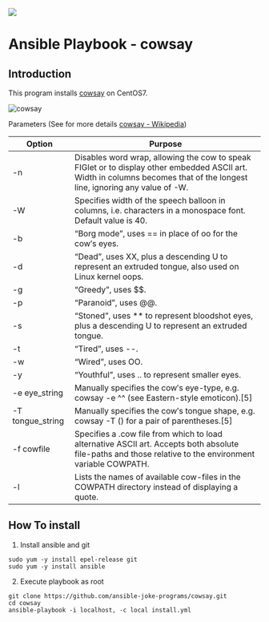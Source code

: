 [![](https://github.com/ansible-joke-programs/cowsay/workflows/build/badge.svg)](https://github.com/ansible-joke-programs/cowsay/actions?query=workflow%3Abuild)

# Ansible Playbook - cowsay

## Introduction

This program installs [cowsay](https://github.com/tnalpgge/rank-amateur-cowsay) on CentOS7.

![cowsay](https://user-images.githubusercontent.com/1615430/49337490-bdfe9a80-f656-11e8-8265-37d140302a31.gif)

Parameters (See for more details [cowsay - Wikipedia](https://en.wikipedia.org/wiki/Cowsay "cowsay - Wikipedia"))

| Option | Purpose |
| --- | --- |
| -n | Disables word wrap, allowing the cow to speak FIGlet or to display other embedded ASCII art. Width in columns becomes that of the longest line, ignoring any value of -W. |
| -W | Specifies width of the speech balloon in columns, i.e. characters in a monospace font. Default value is 40. |
| -b | “Borg mode”, uses == in place of oo for the cow′s eyes. |
| -d | “Dead”, uses XX, plus a descending U to represent an extruded tongue, also used on Linux kernel oops. |
| -g | “Greedy”, uses $$. |
| -p | “Paranoid”, uses @@. |
| -s |“Stoned”, uses ** to represent bloodshot eyes, plus a descending U to represent an extruded tongue. |
| -t | “Tired”, uses --. |
| -w | “Wired”, uses OO. |
| -y | “Youthful”, uses .. to represent smaller eyes. |
| -e eye_string | Manually specifies the cow′s eye-type, e.g. cowsay -e ^^ (see Eastern-style emoticon).[5] |
| -T tongue_string | Manually specifies the cow′s tongue shape, e.g. cowsay -T \(\) for a pair of parentheses.[5] |
| -f cowfile | Specifies a .cow file from which to load alternative ASCII art. Accepts both absolute file-paths and those relative to the environment variable COWPATH. |
| -l | Lists the names of available cow-files in the COWPATH directory instead of displaying a quote. |



## How To install

1. Install ansible and git

```
sudo yum -y install epel-release git
sudo yum -y install ansible
```

2. Execute playbook as root

```
git clone https://github.com/ansible-joke-programs/cowsay.git
cd cowsay
ansible-playbook -i localhost, -c local install.yml
```

